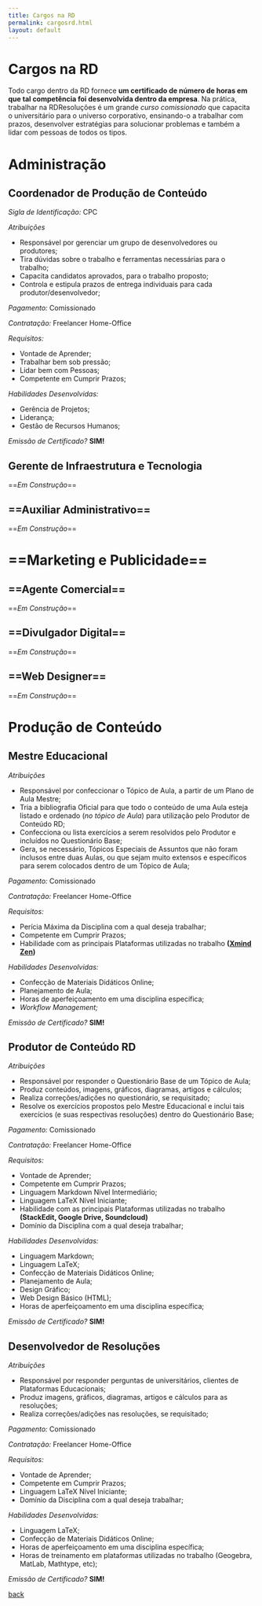 ```yaml
---
title: Cargos na RD
permalink: cargosrd.html
layout: default
---
```


# Cargos na RD
Todo cargo dentro da RD fornece **um certificado de número de horas em que tal competência foi desenvolvida dentro da empresa**. Na prática, trabalhar na RDResoluções é um grande *curso comissionado* que capacita o universitário para o universo corporativo, ensinando-o a trabalhar com prazos, desenvolver estratégias para solucionar problemas e também a lidar com pessoas de todos os tipos.

# Administração
## **Coordenador de Produção de Conteúdo**

*Sigla de Identificação:* CPC

*Atribuições*
* Responsável por gerenciar um grupo de desenvolvedores ou produtores;
* Tira dúvidas sobre o trabalho e ferramentas necessárias para o trabalho;
* Capacita candidatos aprovados, para o trabalho proposto;
* Controla e estipula prazos de entrega individuais para cada produtor/desenvolvedor;

*Pagamento:* Comissionado

*Contratação:* Freelancer Home-Office

*Requisitos:*
* Vontade de Aprender;
* Trabalhar bem sob pressão;
* Lidar bem com Pessoas;
* Competente em Cumprir Prazos;

*Habilidades Desenvolvidas:*
* Gerência de Projetos;
* Liderança;
* Gestão de Recursos Humanos;

*Emissão de Certificado?* **SIM!**

## **Gerente de Infraestrutura e Tecnologia**
==*Em Construção*==


## ==**Auxiliar Administrativo**==
==*Em Construção*==


# ==Marketing e Publicidade==
## **==Agente Comercial==**
==*Em Construção*==

## **==Divulgador Digital==**
==*Em Construção*==

## **==Web Designer==**
==*Em Construção*==

# Produção de Conteúdo
## **Mestre Educacional**
*Atribuições*
* Responsável por confeccionar o Tópico de Aula, a partir de um Plano de Aula Mestre;
* Tria a bibliografia Oficial para que todo o conteúdo de uma Aula esteja listado e ordenado (*no tópico de Aula*) para utilização pelo Produtor de Conteúdo RD;
* Confecciona ou lista exercícios a serem resolvidos pelo Produtor e incluídos no Questionário Base;
* Gera, se necessário, Tópicos Especiais de Assuntos que não foram inclusos entre duas Aulas, ou que sejam muito extensos e específicos para serem colocados dentro de um Tópico de Aula;

*Pagamento:* Comissionado

*Contratação:* Freelancer Home-Office

*Requisitos:*
* Perícia Máxima da Disciplina com a qual deseja trabalhar;
* Competente em Cumprir Prazos;
* Habilidade com as principais Plataformas utilizadas no trabalho **([Xmind Zen][xmind])**

*Habilidades Desenvolvidas:*
* Confecção de Materiais Didáticos Online;
* Planejamento de Aula;
* Horas de aperfeiçoamento em uma disciplina específica;
* *Workflow Management;*

*Emissão de Certificado?* **SIM!**

## **Produtor de Conteúdo RD**

*Atribuições*
* Responsável por responder o Questionário Base de um Tópico de Aula;
* Produz conteúdos, imagens, gráficos, diagramas, artigos e cálculos;
* Realiza correções/adições no questionário, se requisitado;
* Resolve os exercícios propostos pelo Mestre Educacional e inclui tais exercícios (e suas respectivas resoluções) dentro do Questionário Base;

*Pagamento:* Comissionado

*Contratação:* Freelancer Home-Office

*Requisitos:*
* Vontade de Aprender;
* Competente em Cumprir Prazos;
* Linguagem Markdown Nível Intermediário;
* Linguagem LaTeX Nível Iniciante;
* Habilidade com as principais Plataformas utilizadas no trabalho **(StackEdit, Google Drive, Soundcloud)**
* Domínio da Disciplina com a qual deseja trabalhar;

*Habilidades Desenvolvidas:*
* Linguagem Markdown;
* Linguagem LaTeX;
* Confecção de Materiais Didáticos Online;
* Planejamento de Aula;
* Design Gráfico;
* Web Design Básico (HTML);
* Horas de aperfeiçoamento em uma disciplina específica;

*Emissão de Certificado?* **SIM!**

## **Desenvolvedor de Resoluções**

*Atribuições*
* Responsável por responder perguntas de universitários, clientes de Plataformas Educacionais;
* Produz imagens, gráficos, diagramas, artigos e cálculos para as resoluções;
* Realiza correções/adições nas resoluções, se requisitado;

*Pagamento:* Comissionado

*Contratação:* Freelancer Home-Office

*Requisitos:*
* Vontade de Aprender;
* Competente em Cumprir Prazos;
* Linguagem LaTeX Nível Iniciante;
* Domínio da Disciplina com a qual deseja trabalhar;

*Habilidades Desenvolvidas:*
* Linguagem LaTeX;
* Confecção de Materiais Didáticos Online;
* Horas de aperfeiçoamento em uma disciplina específica;
* Horas de treinamento em plataformas utilizadas no trabalho (Geogebra, MatLab, Mathtype, etc);

*Emissão de Certificado?* **SIM!**

[xmind]: https://www.xmind.net/zen/

[back](./)
